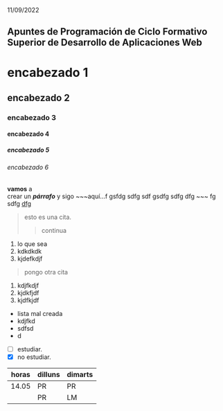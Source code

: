 11/09/2022
## Apuntes de Programación de Ciclo Formativo Superior de Desarrollo de Aplicaciones Web

# encabezado 1
## encabezado 2
### encabezado 3
#### encabezado 4
##### encabezado 5
###### encabezado 6


**vamos** a &nbsp;&nbsp;&nbsp;&nbsp;&nbsp;&nbsp; <br/> crear un ***párrafo***
y  sigo ~~~aquí...f gsfdg sdfg sdf gsdfg sdfg dfg ~~~ fg sdfg <u>dfg</u>

> esto es una cita.
>> continua

1. lo que sea
  1. kdkdkdk
  1. kjdefkdjf

> pongo otra cita

1. kdjfkdjf
1. kjdkfjdf
1. kjdfkjdf


* lista mal creada
* kdjfkd
* sdfsd
* d

- [ ] estudiar.
- [X] no estudiar. 

|horas|dilluns|dimarts|
|---|---|---|
|14.05|PR|PR|
||PR|LM|
